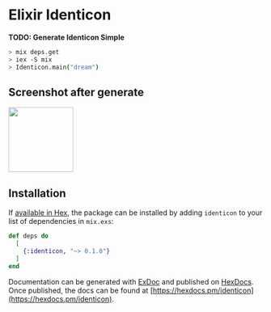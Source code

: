 # Elixir Identicon

**TODO: Generate Identicon Simple**


```sh
> mix deps.get
> iex -S mix
> Identicon.main("dream")
```

## Screenshot after generate 
<image src="./dream.png" width="128px" />

## Installation

If [available in Hex](https://hex.pm/docs/publish), the package can be installed
by adding `identicon` to your list of dependencies in `mix.exs`:

```elixir
def deps do
  [
    {:identicon, "~> 0.1.0"}
  ]
end
```

Documentation can be generated with [ExDoc](https://github.com/elixir-lang/ex_doc)
and published on [HexDocs](https://hexdocs.pm). Once published, the docs can
be found at [https://hexdocs.pm/identicon](https://hexdocs.pm/identicon).

